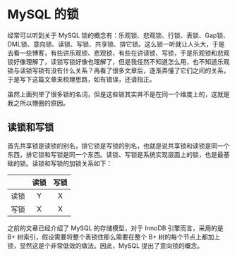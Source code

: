 # MySQL 的锁

经常可以听到关于 MySQL 锁的概念有：乐观锁、悲观锁、行锁、表锁、Gap锁、DML锁、意向锁、读锁、写锁、共享锁、排它锁。这么锁一听就让人头大，于是去看一些博客，有些讲乐观锁、悲观锁，有些在讲读锁、写锁，于是乐观锁和悲观锁好像理解了，读锁写锁好像也理解了，但是我任然不知道怎么用，也不知道乐观锁与读锁写锁有没有什么关系？再看了很多文章后，逐渐弄懂了它们之间的关系，于是写下这篇文章来梳理思路，如有错误，还请指正。

虽然上面列举了很多锁的名词，但是这些锁其实并不是在同一个维度上的，这就是我之所以懵圈的原因。

## 读锁和写锁

首先共享锁是读锁的别名，排它锁是写锁的别名，也就是说共享锁和读锁是同一个东西，排它锁和写锁是同一个东西。读锁、写锁是系统实现层面上的锁，也是最基础的锁。读锁和写锁的加锁关系如下：

| | 读锁 | 写锁 |
| :---: | :---: | :---: |
| 读锁 | Y | X |
| 写锁 | X | X |

之前的文章已经介绍了 MySQL 的存储模型，对于 InnoDB 引擎而言，采用的是 B+ 树索引，假设需要将整个表锁住那么需要在整个 B+ 树的每个节点上都加上锁，显然这是个非常低效的做法。因此，MySQL 提出了意向锁的概念。